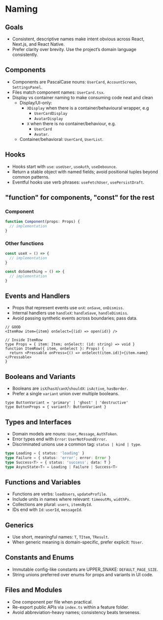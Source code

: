 # Naming

## Goals

* Consistent, descriptive names make intent obvious across React, Next.js,
  and React Native.
* Prefer clarity over brevity. Use the project’s domain language consistently.

## Components

* Components are PascalCase nouns: `UserCard`, `AccountScreen`, `SettingsPanel`.
* Files match component names: `UserCard.tsx`.
* Display vs container naming to make consuming code neat and clean
  * Display/UI-only:
    * `XDisplay` when there is a container/behavioural wrapper, e.g
      * `UserCardDisplay`
      * `AvatarDisplay`
    * `X` when there is no container/behaviour, e.g.
      * `UserCard`
      * `Avatar`.
  * Container/behavioral: `UserCard`, `UserList`.

## Hooks

* Hooks start with `use`: `useUser`, `useAuth`, `useDebounce`.
* Return a stable object with named fields; avoid positional tuples beyond
  common patterns.
* Eventful hooks use verb phrases: `useFetchUser`, `usePersistDraft`.

## "function" for components, "const" for the rest

### Component

```typescript
function Component(props: Props) {
  // implementation
}
```

### Other functions

```typescript
const useX = () => {
  // implementation
}

const doSomething = () => {
  // implementation
}
```

## Events and Handlers

* Props that represent events use `onX`: `onSave`, `onDismiss`.
* Internal handlers use `handleX`: `handleSave`, `handleDismiss`.
* Avoid passing synthetic events across boundaries; pass data.

```tsx
// GOOD
<ItemRow item={item} onSelect={(id) => open(id)} />

// Inside ItemRow
type Props = { item: Item; onSelect: (id: string) => void }
function ItemRow({ item, onSelect }: Props) {
  return <Pressable onPress={() => onSelect(item.id)}>{item.name}</Pressable>
}
```

## Booleans and Variants

* Booleans are `isX`/`hasX`/`canX`/`shouldX`: `isActive`, `hasBorder`.
* Prefer a single `variant` union over multiple booleans.

```tsx
type ButtonVariant = 'primary' | 'ghost' | 'destructive'
type ButtonProps = { variant?: ButtonVariant }
```

## Types and Interfaces

* Domain models are nouns: `User`, `Message`, `AuthToken`.
* Error types end with `Error`: `UserNotFoundError`.
* Discriminated unions use a common tag: `status | kind | type`.

```ts
type Loading = { status: 'loading' }
type Failure = { status: 'error'; error: Error }
type Success<T> = { status: 'success'; data: T }
type AsyncState<T> = Loading | Failure | Success<T>
```

## Functions and Variables

* Functions are verbs: `loadUsers`, `updateProfile`.
* Include units in names where relevant: `timeoutMs`, `widthPx`.
* Collections are plural: `users`, `itemsById`.
* IDs end with `Id`: `userId`, `messageId`.

## Generics

* Use short, meaningful names: `T`, `TItem`, `TResult`.
* When generic meaning is domain-specific, prefer explicit: `TUser`.

## Constants and Enums

* Immutable config-like constants are UPPER\_SNAKE: `DEFAULT_PAGE_SIZE`.
* String unions preferred over enums for props and variants in UI code.

## Files and Modules

* One component per file when practical.
* Re-export public APIs via `index.ts` within a feature folder.
* Avoid abbreviation-heavy names; consistency beats terseness.
